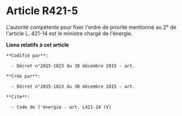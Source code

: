 # Article R421-5

L'autorité compétente pour fixer l'ordre de priorité mentionné au 2° de l'article L. 421-14 est le ministre chargé de
l'énergie.

**Liens relatifs à cet article**

	**Codifié par**:

	  - Décret n°2015-1823 du 30 décembre 2015 - art.

	**Créé par**:

	  - Décret n°2015-1823 du 30 décembre 2015 - art.

	**Cite**:

	  - Code de l'énergie - art. L421-14 (V)
